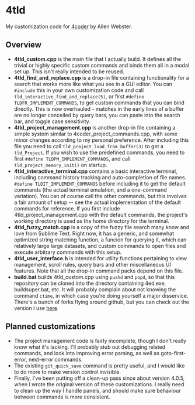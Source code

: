 # 4tld
My customization code for [4coder](http://4coder.net) by Allen Webster.

## Overview
* **4tld_custom.cpp** is the main file that I actually build.
  It defines all the trivial or highly specific custom commands and binds them
  all in a modal set up. This isn't really intended to be reused.
* **4tld\_find\_and\_replace.cpp** is a drop-in file containing functionality
  for a search that works more like what you see in a GUI editor.
  You can `#include` this in your own customization code and call
  `tld_interactive_find_and_replace(5)`, or first
  `#define TLDFR_IMPLEMENT_COMMANDS`, to get custom commands that
  you can bind directly. This is now overhauled - matches in the early lines of
  a buffer are no longer conceiled by query bars, you can paste into the search
  bar, and toggle case sensitivity.
* **4tld\_project\_management.cpp** is another drop-in file containing a simple
  system similar to 4coder\_project\_commands.cpp, with some minor changes
  according to my personal preference. After including this file you need to call
  `tld_project_load_from_buffer(3)` to get a `tld_Project`.
  If you wish to use the predefined commands, you need to first `#define
  TLDPM_IMPLEMENT_COMMANDS`, and call `tld_project_memory_init()` on startup.
* **4tld\_interactive\_terminal.cpp** contains a basic interactive terminal,
  including command history tracking and auto-completion of file names.
  `#define TLDIT_IMPLEMENT_COMMANDS` before including it to get the default
  commands (the actual terminal emulation, and a one-command variation).
  You can of course call the other commands, but this involves a fair amount of
  setup -- see the actual implementation of the default commands for reference.
  If you first include 4tld\_project\_management.cpp with the default commands,
  the project's working directory is used as the home directory for the terminal.
* **4tld\_fuzzy\_match.cpp** is a copy of the fuzzy file search many know
  and love from Sublime Text. Right now, it has a generic, and somewhat optimized
  string matching function, a funcion for querying it, which can relatively large
  large datasets, and custom commands to open files and execute arbitrary
  commands with this setup.
* **4tld\_user\_interface.h** is intended for utility functions pertaining to
  view management, scroll rules, query bars and other miscellaneous UI features.
  Note that all the drop-in command packs depend on this file.
* **build.bat** builds 4tld_custom.cpp using `pushd` and `popd`, so that
  this repository can be cloned into the directory containing 4ed.exe,
  buildsuper.bat, etc.
  It will probably complain about not knowing the command `ctime`, in
  which case you're doing yourself a major disservice. There's a bunch
  of forks flying around github, but you can check out the version I use
  [here](https://gist.github.com/cmuratori/8c909975de4bb071056b4ec1651077e8).

## Planned customizations
* The project management code is fairly incomplete, though I don't really know
  what it's lacking. I'll probably stub out debugging related commands, and
  look into improving error parsing, as well as goto-first-error, next-error
  commands.
* The existing `git_quick_save` command is pretty useful, and I would like to do
  more to make version control invisible.
* Finally, I've been putting off a clean-up pass since about version 4.0.5, when
  I wrote the original version of these customizations. I really need to clean up
  the way I handle panels, and should make sure behaviour between commands is more
  consistent.
